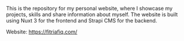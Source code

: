 This is the repository for my personal website, where I showcase my projects, skills and share information about myself. The website is built using Nuxt 3 for the frontend and Strapi CMS for the backend.

Website: https://fitriafiq.com/
